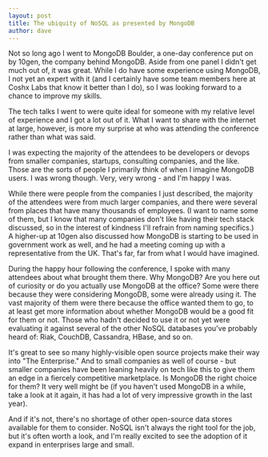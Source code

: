 ```yaml
---
layout: post
title: The ubiquity of NoSQL as presented by MongoDB
author: dave
---
```

Not so long ago I went to MongoDB Boulder, a one-day conference put on by 10gen, the company behind MongoDB. Aside from one panel I didn't get much out of, it was great. While I do have some experience using MongoDB, I not yet an expert with it (and I certainly have some team members here at Coshx Labs that know it better than I do), so I was looking forward to a chance to improve my skills.


The tech talks I went to were quite ideal for someone with my relative level of experience and I got a lot out of it. What I want to share with the internet at large, however, is more my surprise at who was attending the conference rather than what was said.


I was expecting the majority of the attendees to be developers or devops from smaller companies, startups, consulting companies, and the like. Those are the sorts of people I primarily think of when I imagine MongoDB users. I was wrong though. Very, very wrong - and I'm happy I was.


While there were people from the companies I just described, the majority of the attendees were from much larger companies, and there were several from places that have many thousands of employees. (I want to name some of them, but I know that many companies don't like having their tech stack discussed, so in the interest of kindness I'll refrain from naming specifics.) A higher-up at 10gen also discussed how MongoDB is starting to be used in government work as well, and he had a meeting coming up with a representative from the UK. That's far, far from what I would have imagined.


During the happy hour following the conference, I spoke with many attendees about what brought them there. Why MongoDB? Are you here out of curiosity or do you actually use MongoDB at the office? Some were there because they were considering MongoDB, some were already using it. The vast majority of them were there because the office wanted them to go, to at least get more information about whether MongoDB would be a good fit for them or not. Those who hadn't decided to use it or not yet were evaluating it against several of the other NoSQL databases you've probably heard of: Riak, CouchDB, Cassandra, HBase, and so on.


It's great to see so many highly-visible open source projects make their way into "The Enterprise." And to small companies as well of course - but smaller companies have been leaning heavily on tech like this to give them an edge in a fiercely competitive marketplace. Is MongoDB the right choice for them? It very well might be (if you haven't used MongoDB in a while, take a look at it again, it has had a lot of very impressive growth in the last year).


And if it's not, there's no shortage of other open-source data stores available for them to consider. NoSQL isn't always the right tool for the job, but it's often worth a look, and I'm really excited to see the adoption of it expand in enterprises large and small.
